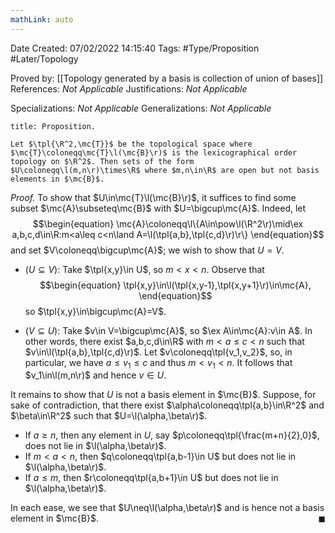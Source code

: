 ```yaml
---
mathLink: auto
---
```


<div class="topSpace"></div>

Date Created: 07/02/2022 14:15:40
Tags: #Type/Proposition #Later/Topology

Proved by: [[Topology generated by a basis is collection of union of bases]]
References: _Not Applicable_
Justifications: _Not Applicable_

Specializations: _Not Applicable_
Generalizations: _Not Applicable_

``` ad-Proposition
title: Proposition.

Let $\tpl{\R^2,\mc{T}}$ be the topological space where $\mc{T}\coloneqq\mc{T}\l(\mc{B}\r)$ is the lexicographical order topology on $\R^2$. Then sets of the form $U\coloneqq\l(m,n\r)\times\R$ where $m,n\in\R$ are open but not basis elements in $\mc{B}$.

```

<i>Proof.</i> To show that $U\in\mc{T}\l(\mc{B}\r)$, it suffices to find some subset $\mc{A}\subseteq\mc{B}$ with $U=\bigcup\mc{A}$. Indeed, let
$$\begin{equation}
    \mc{A}\coloneqq\l\{A\in\pow\l(\R^2\r)\mid\ex a,b,c,d\in\R:m<a\leq c<n\land A=\l(\tpl{a,b},\tpl{c,d}\r)\r\}
\end{equation}$$
and set $V\coloneqq\bigcup\mc{A}$; we wish to show that $U=V$.
* ($U\subseteq V$): Take $\tpl{x,y}\in U$, so $m<x<n$. Observe that
$$\begin{equation}
    \tpl{x,y}\in\l(\tpl{x,y-1},\tpl{x,y+1}\r)\in\mc{A},
\end{equation}$$
so $\tpl{x,y}\in\bigcup\mc{A}=V$.

* ($V\subseteq U$): Take $v\in V=\bigcup\mc{A}$, so $\ex A\in\mc{A}:v\in A$. In other words, there exist $a,b,c,d\in\R$ with $m<a\leq c< n$ such that $v\in\l(\tpl{a,b},\tpl{c,d}\r)$. Let $v\coloneqq\tpl{v_1,v_2}$, so, in particular, we have $a\leq v_1\leq c$ and thus $m<v_1<n$. It follows that $v_1\in\l(m,n\r)$ and hence $v\in U$.

It remains to show that $U$ is not a basis element in $\mc{B}$. Suppose, for sake of contradiction, that there exist $\alpha\coloneqq\tpl{a,b}\in\R^2$ and $\beta\in\R^2$ such that $U=\l(\alpha,\beta\r)$.
* If $a\geq n$, then any element in $U$, say $p\coloneqq\tpl{\frac{m+n}{2},0}$, does not lie in $\l(\alpha,\beta\r)$.
* If $m<a<n$, then $q\coloneqq\tpl{a,b-1}\in U$ but does not lie in $\l(\alpha,\beta\r)$.
* If $a\leq m$, then $r\coloneqq\tpl{a,b+1}\in U$ but does not lie in $\l(\alpha,\beta\r)$.

In each ease, we see that $U\neq\l(\alpha,\beta\r)$ and is hence not a basis element in $\mc{B}$.<span style="float:right;">$\blacksquare$</span>
